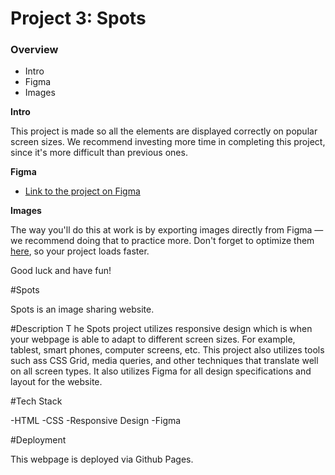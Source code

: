 # Project 3: Spots

### Overview

-   Intro
-   Figma
-   Images

**Intro**

This project is made so all the elements are displayed correctly on popular screen sizes. We recommend investing more time in completing this project, since it's more difficult than previous ones.

**Figma**

-   [Link to the project on Figma](https://www.figma.com/file/BBNm2bC3lj8QQMHlnqRsga/Sprint-3-Project-%E2%80%94-Spots?type=design&node-id=2%3A60&mode=design&t=afgNFybdorZO6cQo-1)

**Images**

The way you'll do this at work is by exporting images directly from Figma — we recommend doing that to practice more. Don't forget to optimize them [here](https://tinypng.com/), so your project loads faster.

Good luck and have fun!

#Spots

Spots is an image sharing website.

#Description
T
he Spots project utilizes responsive design which is when your webpage is able to adapt to different screen sizes. For example, tablest, smart phones, computer screens, etc. This project also utilizes tools such ass CSS Grid, media queries, and other techniques that translate well on all screen types. It also utilizes Figma for all design specifications and layout for the website.

#Tech Stack

-HTML
-CSS
-Responsive Design
-Figma

#Deployment

This webpage is deployed via Github Pages.
